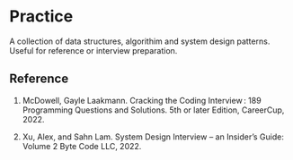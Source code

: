 # Practice

A collection of data structures, algorithim and system design patterns.  Useful
for reference or interview preparation.

## Reference
1. McDowell, Gayle Laakmann. Cracking the Coding Interview : 189 Programming
Questions and Solutions. 5th or later Edition, CareerCup, 2022.

1. Xu, Alex, and Sahn Lam. System Design Interview – an Insider’s Guide: Volume
2 Byte Code LLC, 2022.

